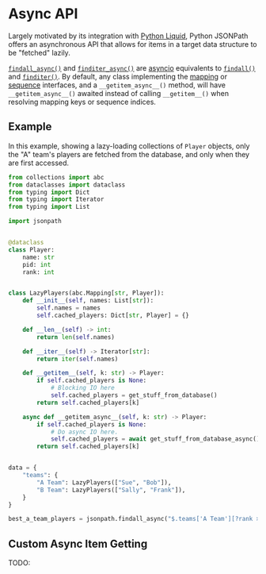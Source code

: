 # Async API

Largely motivated by its integration with [Python Liquid](https://jg-rp.github.io/liquid/jsonpath/introduction), Python JSONPath offers an asynchronous API that allows for items in a target data structure to be "fetched" lazily.

[`findall_async()`](api.md#jsonpath.env.JSONPathEnvironment.findall_async) and [`finditer_async()`](api.md#jsonpath.env.JSONPathEnvironment.finditer) are [asyncio](https://docs.python.org/3/library/asyncio.html) equivalents to [`findall()`](api.md#jsonpath.env.JSONPathEnvironment.findall) and [`finditer()`](api.md#jsonpath.env.JSONPathEnvironment.finditer). By default, any class implementing the [mapping](https://docs.python.org/3/library/collections.abc.html#collections.abc.Mapping) or [sequence](https://docs.python.org/3/library/collections.abc.html#collections.abc.Sequence) interfaces, and a `__getitem_async__()` method, will have `__getitem_async__()` awaited instead of calling `__getitem__()` when resolving mapping keys or sequence indices.

## Example

In this example, showing a lazy-loading collections of `Player` objects, only the "A" team's players are fetched from the database, and only when they are first accessed.

```python
from collections import abc
from dataclasses import dataclass
from typing import Dict
from typing import Iterator
from typing import List

import jsonpath


@dataclass
class Player:
    name: str
    pid: int
    rank: int


class LazyPlayers(abc.Mapping[str, Player]):
    def __init__(self, names: List[str]):
        self.names = names
        self.cached_players: Dict[str, Player] = {}

    def __len__(self) -> int:
        return len(self.names)

    def __iter__(self) -> Iterator[str]:
        return iter(self.names)

    def __getitem__(self, k: str) -> Player:
        if self.cached_players is None:
            # Blocking IO here
            self.cached_players = get_stuff_from_database()
        return self.cached_players[k]

    async def __getitem_async__(self, k: str) -> Player:
        if self.cached_players is None:
            # Do async IO here.
            self.cached_players = await get_stuff_from_database_async()
        return self.cached_players[k]


data = {
    "teams": {
        "A Team": LazyPlayers(["Sue", "Bob"]),
        "B Team": LazyPlayers(["Sally", "Frank"]),
    }
}

best_a_team_players = jsonpath.findall_async("$.teams['A Team'][?rank >= 8]", data)

```

## Custom Async Item Getting

TODO:
